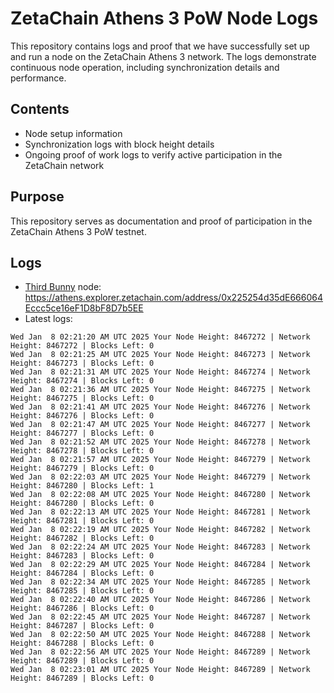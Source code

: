 # ZetaChain Athens 3 PoW Node Logs
This repository contains logs and proof that we have successfully set up and run a node on the ZetaChain Athens 3 network. The logs demonstrate continuous node operation, including synchronization details and performance.

## Contents
- Node setup information
- Synchronization logs with block height details
- Ongoing proof of work logs to verify active participation in the ZetaChain network

## Purpose
This repository serves as documentation and proof of participation in the ZetaChain Athens 3 PoW testnet.

## Logs

- [Third Bunny](https://thirdbunny.xyz/) node: https://athens.explorer.zetachain.com/address/0x225254d35dE666064Eccc5ce16eF1D8bF8D7b5EE
- Latest logs:
```
Wed Jan  8 02:21:20 AM UTC 2025 Your Node Height: 8467272 | Network Height: 8467272 | Blocks Left: 0
Wed Jan  8 02:21:25 AM UTC 2025 Your Node Height: 8467273 | Network Height: 8467273 | Blocks Left: 0
Wed Jan  8 02:21:31 AM UTC 2025 Your Node Height: 8467274 | Network Height: 8467274 | Blocks Left: 0
Wed Jan  8 02:21:36 AM UTC 2025 Your Node Height: 8467275 | Network Height: 8467275 | Blocks Left: 0
Wed Jan  8 02:21:41 AM UTC 2025 Your Node Height: 8467276 | Network Height: 8467276 | Blocks Left: 0
Wed Jan  8 02:21:47 AM UTC 2025 Your Node Height: 8467277 | Network Height: 8467277 | Blocks Left: 0
Wed Jan  8 02:21:52 AM UTC 2025 Your Node Height: 8467278 | Network Height: 8467278 | Blocks Left: 0
Wed Jan  8 02:21:57 AM UTC 2025 Your Node Height: 8467279 | Network Height: 8467279 | Blocks Left: 0
Wed Jan  8 02:22:03 AM UTC 2025 Your Node Height: 8467279 | Network Height: 8467280 | Blocks Left: 1
Wed Jan  8 02:22:08 AM UTC 2025 Your Node Height: 8467280 | Network Height: 8467280 | Blocks Left: 0
Wed Jan  8 02:22:13 AM UTC 2025 Your Node Height: 8467281 | Network Height: 8467281 | Blocks Left: 0
Wed Jan  8 02:22:19 AM UTC 2025 Your Node Height: 8467282 | Network Height: 8467282 | Blocks Left: 0
Wed Jan  8 02:22:24 AM UTC 2025 Your Node Height: 8467283 | Network Height: 8467283 | Blocks Left: 0
Wed Jan  8 02:22:29 AM UTC 2025 Your Node Height: 8467284 | Network Height: 8467284 | Blocks Left: 0
Wed Jan  8 02:22:34 AM UTC 2025 Your Node Height: 8467285 | Network Height: 8467285 | Blocks Left: 0
Wed Jan  8 02:22:40 AM UTC 2025 Your Node Height: 8467286 | Network Height: 8467286 | Blocks Left: 0
Wed Jan  8 02:22:45 AM UTC 2025 Your Node Height: 8467287 | Network Height: 8467287 | Blocks Left: 0
Wed Jan  8 02:22:50 AM UTC 2025 Your Node Height: 8467288 | Network Height: 8467288 | Blocks Left: 0
Wed Jan  8 02:22:56 AM UTC 2025 Your Node Height: 8467289 | Network Height: 8467289 | Blocks Left: 0
Wed Jan  8 02:23:01 AM UTC 2025 Your Node Height: 8467289 | Network Height: 8467289 | Blocks Left: 0
```
